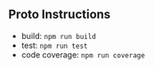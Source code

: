 ## Proto Instructions

- build: ```npm run build```
- test: ```npm run test```
- code coverage: ```npm run coverage```

